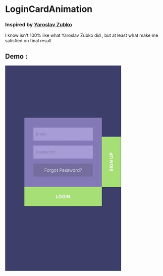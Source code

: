 # LoginCardAnimation

### Inspired by [Yaroslav Zubko](https://dribbble.com/shots/2998951--7-1-Log-In-Sign-Up) 


I know isn't 100% like what Yaroslav Zubko did , but at least what make me satisfied on final result

## Demo :

![](https://github.com/X901/LoginCardAnimation/blob/master/Demo.gif)
